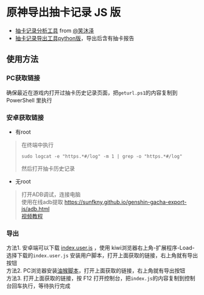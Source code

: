 # 原神导出抽卡记录 JS 版

 - [抽卡记录分析工具](https://voderl.github.io/genshin-gacha-analyzer/) from [@笑沐泽](https://bbs.nga.cn/read.php?tid=25004616&page=16#pid491033187Anchor)  
 - [抽卡记录导出工具python版](https://github.com/sunfkny/genshin-gacha-export)，导出后含有抽卡报告

## 使用方法
### PC获取链接
确保最近在游戏内打开过抽卡历史记录页面，把`geturl.ps1`的内容复制到 PowerShell 里执行  
### 安卓获取链接
 -  有root  
> 在终端中执行
> ```
> sudo logcat -e "https.*#/log" -m 1 | grep -o "https.*#/log"
> ```
> 然后打开抽卡历史记录
 - 无root  
> 打开ADB调试，连接电脑  
> 使用在线adb提取 https://sunfkny.github.io/genshin-gacha-export-js/adb.html  
> [视频教程](https://www.bilibili.com/video/BV1tr4y1K7Ea?p=3)  
### 导出
方法1. 安卓端可以下载 [index.user.js](https://cdn.jsdelivr.net/gh/sunfkny/genshin-gacha-export-js@6f43165074049f5fe4c17ebe98931660d6f9961d/index.user.js) ，使用 kiwi浏览器右上角-扩展程序-Load-选择下载的`index.user.js` 安装用户脚本，打开上面获取的链接，右上角就有导出按钮  
方法2. PC浏览器安装[油猴脚本](https://cdn.jsdelivr.net/gh/sunfkny/genshin-gacha-export-js/index.user.js)，打开上面获取的链接，右上角就有导出按钮  
方法3. 打开上面获取的链接，按 F12 打开控制台，把`index.js`的内容复制到控制台回车执行，等待执行完成  
